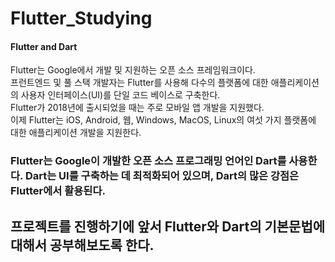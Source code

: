 # Flutter_Studying
#### Flutter and Dart


  Flutter는 Google에서 개발 및 지원하는 오픈 소스 프레임워크이다.   
  프런트엔드 및 풀 스택 개발자는 Flutter를 사용해 다수의 플랫폼에 대한 애플리케이션의 사용자 인터페이스(UI)를 단일 코드 베이스로 구축한다.  
  Flutter가 2018년에 출시되었을 때는 주로 모바일 앱 개발을 지원했다.  
  이제 Flutter는 iOS, Android, 웹, Windows, MacOS, Linux의 여섯 가지 플랫폼에 대한 애플리케이션 개발을 지원한다.



### Flutter는 Google이 개발한 오픈 소스 프로그래밍 언어인 Dart를 사용한다. Dart는 UI를 구축하는 데 최적화되어 있으며, Dart의 많은 강점은 Flutter에서 활용된다.


## 프로젝트를 진행하기에 앞서 Flutter와 Dart의 기본문법에 대해서 공부해보도록 한다.
